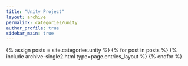 ```yaml
---
title: "Unity Project"
layout: archive
permalink: categories/unity
author_profile: true
sidebar_main: true
---
```


{% assign posts = site.categories.unity %}
{% for post in posts %} {% include archive-single2.html type=page.entries_layout %} {% endfor %}
